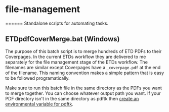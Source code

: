 # file-management
======
Standalone scripts for automating tasks.

## ETDpdfCoverMerge.bat (Windows)
The purpose of this batch script is to merge hundreds of ETD PDFs to their Coverpages. In the current ETDs workflow they are delivered to me separately for the file management stage of the ETDs workflow. The filenames are similar except Coverpages have a `_coverpage.pdf` at the end of the filename. This naming convention makes a simple pattern that is easy to be followed programatically.

Make sure to run this batch file in the same directory as the PDFs you want to merge together. You can choose whatever output path you want. If your PDF directory isn't in the same directory as pdftk then [create an environmental variable for pdftk](https://ourcodeworld.com/articles/read/240/how-to-edit-and-add-environment-variables-in-windows-for-easy-command-line-access).
